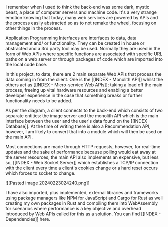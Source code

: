 
I remember when I used to think the back-end was some dark, mystic beast, a place of computer servers and machine code. It's a very strange emotion knowing that today, many web services are powered by APIs and the process easily abstracted so as to not remake the wheel, focusing on other things in the process.

Application Programming Interfaces are interfaces to data, data management and/ or functionality. They can be created in house or abstracted and a 3rd party tool may be used. Normally they are used in the form of Web APIs where specific functions are associated with specific URL paths on a web server or through packages of code which are imported into the local code base.

In this project, to date, there are 2 main separate Web APIs that process the data coming in from the client. One is the [[INDEX - Monolith API]] whilst the others act as [[INDEX - Micro-service Web APIs]]; taking a load off the main process, freeing up vital hardware resources and enabling a better developer experience in the case that something breaks or further functionality needs to be added.

As per the diagram, a client connects to the back-end which consists of two separate entities: the image server and the monolith API which is the main interface between the user and the user's data found on the [[INDEX - Database]]. At the time of writing there is also a Recommendation API, however, I am likely to convert that into a module which will then be used on the main API.

Most connections are made through HTTP requests, however, for real-time updates and the sake of performance because polling would eat away at the server resources, the main API also implements an expensive, but less so, [[INDEX - Web Socket Server]] which establishes a TCP/IP connection with the client every time a client's cookies change or a hard reset occurs which forces to socket to change.

![[Pasted image 20240223024240.png]]


I have also imported, plus implemented, external libraries and frameworks using package managers like NPM for JavaScript and Cargo for Rust as well creating my own packages in Rust and compiling them into WebAssembly for scenarios where performance is a key objective and overhead introduced by Web APIs called for this as a solution. You can find [[INDEX - Dependencies]] here.



